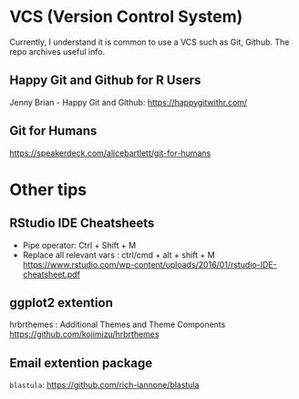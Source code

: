 # VCS (Version Control System)

Currently, I understand it is common to use a VCS such as Git, Github. The repo archives useful info.  

## Happy Git and Github for R Users  
Jenny Brian - Happy Git and Github: https://happygitwithr.com/  

## Git for Humans
https://speakerdeck.com/alicebartlett/git-for-humans

# Other tips  
## RStudio IDE Cheatsheets  
- Pipe operator: Ctrl + Shift + M  
- Replace all relevant vars : ctrl/cmd + alt + shift + M   
https://www.rstudio.com/wp-content/uploads/2016/01/rstudio-IDE-cheatsheet.pdf  

## ggplot2 extention  
hrbrthemes : Additional Themes and Theme Components   
https://github.com/kojimizu/hrbrthemes  

## Email extention package
`blastula`: https://github.com/rich-iannone/blastula  
